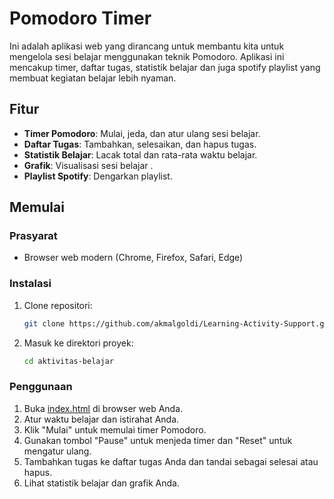 # Pomodoro Timer

Ini adalah aplikasi web yang dirancang untuk membantu kita untuk mengelola sesi belajar menggunakan teknik Pomodoro. Aplikasi ini mencakup timer, daftar tugas, statistik belajar dan juga spotify playlist yang membuat kegiatan belajar lebih nyaman.

## Fitur

- **Timer Pomodoro**: Mulai, jeda, dan atur ulang sesi belajar.
- **Daftar Tugas**: Tambahkan, selesaikan, dan hapus tugas.
- **Statistik Belajar**: Lacak total dan rata-rata waktu belajar.
- **Grafik**: Visualisasi sesi belajar .
- **Playlist Spotify**: Dengarkan playlist.

## Memulai

### Prasyarat

- Browser web modern (Chrome, Firefox, Safari, Edge)

### Instalasi

1. Clone repositori:
    ```bash
    git clone https://github.com/akmalgoldi/Learning-Activity-Support.git
    ```
2. Masuk ke direktori proyek:
    ```bash
    cd aktivitas-belajar
    ```

### Penggunaan

1. Buka [index.html](http://_vscodecontentref_/0) di browser web Anda.
2. Atur waktu belajar dan istirahat Anda.
3. Klik "Mulai" untuk memulai timer Pomodoro.
4. Gunakan tombol "Pause" untuk menjeda timer dan "Reset" untuk mengatur ulang.
5. Tambahkan tugas ke daftar tugas Anda dan tandai sebagai selesai atau hapus.
6. Lihat statistik belajar dan grafik Anda.
